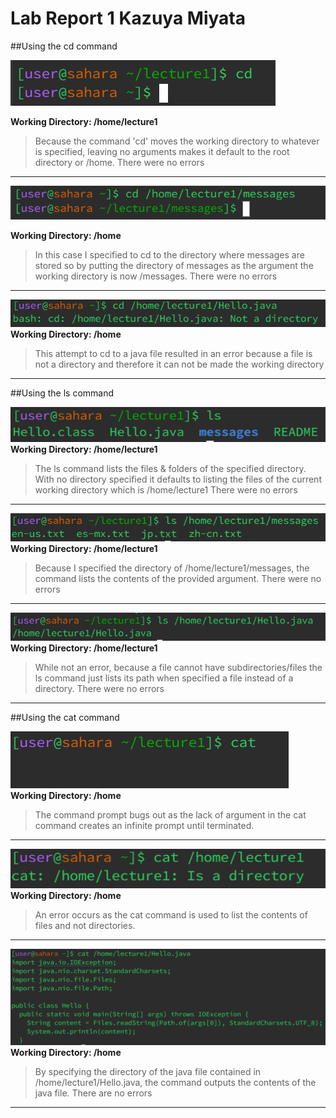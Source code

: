 # Lab Report 1                          Kazuya Miyata 

##Using the cd command  

![Image](images/cd1.png)

**Working Directory: /home/lecture1**  

> Because the command 'cd' moves the working directory to whatever is specified, leaving no arguments makes it default to the root directory or /home.
> There were no errors
---
![Image](images/cd4.png)  

**Working Directory: /home**  

> In this case I specified to cd to the directory where messages are stored so by putting the directory of messages as the argument the working directory is now /messages. 
> There were no errors
---
![Image](images/cd3.png)  
**Working Directory: /home**  

>This attempt to cd to a java file resulted in an error because a file is not a directory and therefore it can not be made the working directory
---  
##Using the ls command  

![Image](images/ls1.png)  
**Working Directory: /home/lecture1**  

> The ls command lists the files & folders of the specified directory. With no directory specified it defaults to listing the files of the current working directory which is /home/lecture1
> There were no errors
---
![Image](images/ls2.png) 
**Working Directory: /home/lecture1**  

> Because I specified the directory of /home/lecture1/messages, the command lists the contents of the provided argument. 
> There were no errors
---
![Image](images/ls3.png)
**Working Directory: /home/lecture1**  

> While not an error, because a file cannot have subdirectories/files the ls command just lists its path when specified a file instead of a directory. 
> There were no errors
---
##Using the cat command  

![Image](images/cat1.png)
**Working Directory: /home**  

> The command prompt bugs out as the lack of argument in the cat command creates an infinite prompt until terminated. 
--- 
![Image](images/cat2.png)  
**Working Directory: /home**  

> An error occurs as the cat command is used to list the contents of files and not directories. 
--- 
![Image](images/cat3.png)  
**Working Directory: /home**  

> By specifying the directory of the java file contained in /home/lecture1/Hello.java, the command outputs the contents of the java file.
> There are no errors 
--- 
